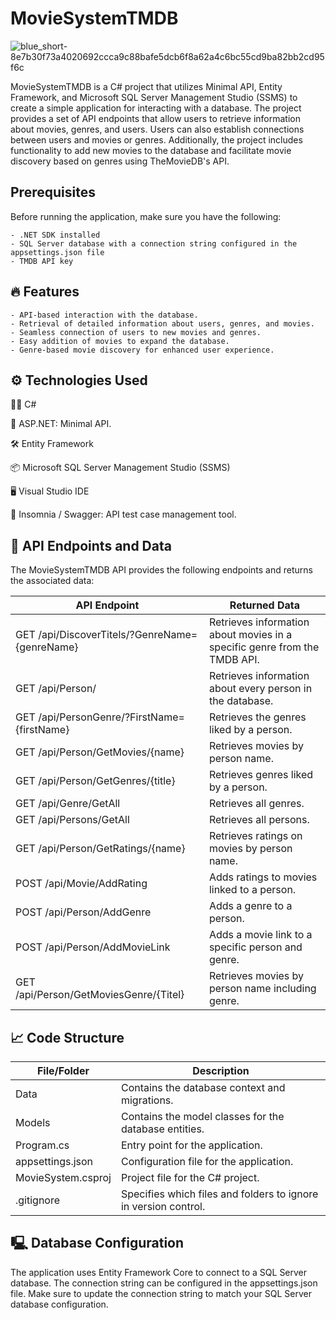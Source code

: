 # MovieSystemTMDB 

![blue_short-8e7b30f73a4020692ccca9c88bafe5dcb6f8a62a4c6bc55cd9ba82bb2cd95f6c](https://github.com/45an/MovieSystemTMDB/assets/114033186/8147f2c5-38c6-4ac1-b96f-c4124930591e)


MovieSystemTMDB is a C# project that utilizes Minimal API, Entity Framework, and Microsoft SQL Server Management Studio (SSMS) to create a simple application for interacting with a database. 
The project provides a set of API endpoints that allow users to retrieve information about movies, genres, and users. 
Users can also establish connections between users and movies or genres. Additionally, the project includes functionality to add new movies to the database and facilitate movie discovery based on genres using TheMovieDB's API.

## Prerequisites

Before running the application, make sure you have the following:

    - .NET SDK installed
    - SQL Server database with a connection string configured in the appsettings.json file
    - TMDB API key
   
## 🔥 Features

    - API-based interaction with the database.
    - Retrieval of detailed information about users, genres, and movies.
    - Seamless connection of users to new movies and genres.
    - Easy addition of movies to expand the database.
    - Genre-based movie discovery for enhanced user experience.
    
## ⚙️ Technologies Used

👨‍💻 C#

🚀 ASP.NET: Minimal API. 

🛠️  Entity Framework 

📦 Microsoft SQL Server Management Studio (SSMS)

🖥️ Visual Studio IDE

🛌 Insomnia / Swagger: API test case management tool.

## 📑 API Endpoints and Data

The MovieSystemTMDB API provides the following endpoints and returns the associated data:

| API Endpoint | Returned Data|
| ------ | ------ |
| GET /api/DiscoverTitels/?GenreName={genreName} | Retrieves information about movies in a specific genre from the TMDB API. |
| GET /api/Person/ | Retrieves information about every person in the database.|
| GET /api/PersonGenre/?FirstName={firstName}| Retrieves the genres liked by a person. |
| GET /api/Person/GetMovies/{name}| Retrieves movies by person name. |
| GET /api/Person/GetGenres/{title}| Retrieves genres liked by a person. |
| GET /api/Genre/GetAll | Retrieves all genres. |
| GET /api/Persons/GetAll | Retrieves all persons. |
| GET /api/Person/GetRatings/{name}| Retrieves ratings on movies by person name. |
| POST /api/Movie/AddRating | Adds ratings to movies linked to a person. |
| POST /api/Person/AddGenre | Adds a genre to a person. |
| POST /api/Person/AddMovieLink | Adds a movie link to a specific person and genre. |
| GET /api/Person/GetMoviesGenre/{Titel} | Retrieves movies by person name including genre. |

## 📈 Code Structure 

| File/Folder | Description |
| ------ | ------ |
| Data | Contains the database context and migrations. |
| Models | Contains the model classes for the database entities.|
| Program.cs | Entry point for the application. |
| appsettings.json | Configuration file for the application. |
| MovieSystem.csproj | Project file for the C# project. |
| .gitignore | Specifies which files and folders to ignore in version control. |


## 🖳 Database Configuration

The application uses Entity Framework Core to connect to a SQL Server database.
The connection string can be configured in the appsettings.json file. 
Make sure to update the connection string to match your SQL Server database configuration.


